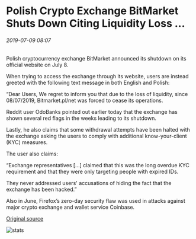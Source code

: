 # Polish Crypto Exchange BitMarket Shuts Down Citing Liquidity Loss ...

###### 2019-07-09 08:07

Polish cryptocurrency exchange BitMarket announced its shutdown on its official website on July 8.

When trying to access the exchange through its website, users are instead greeted with the following text message in both English and Polish:

“Dear Users, We regret to inform you that due to the loss of liquidity, since 08/07/2019, Bitmarket.pl/net was forced to cease its operations.

Reddit user OdoBanks pointed out earlier today that the exchange has shown several red flags in the weeks leading to its shutdown.

Lastly, he also claims that some withdrawal attempts have been halted with the exchange asking the users to comply with additional know-your-client (KYC) measures.

The user also claims:

“Exchange representatives \[...\] claimed that this was the long overdue KYC requirement and that they were only targeting people with expired IDs.

They never addressed users' accusations of hiding the fact that the exchange has been hacked.”

Also in June, Firefox’s zero-day security flaw was used in attacks against major crypto exchange and wallet service Coinbase.

[Original source](https://cointelegraph.com/news/polish-crypto-exchange-bitmarket-shuts-down-citing-liquidity-loss)

![stats](https://c.statcounter.com/11760860/0/a89fa40b/1/ "stats")